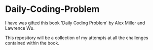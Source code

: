 # Daily-Coding-Problem

I have was gifted this book 'Daily Coding Problem' by Alex Miller and Lawrence Wu. 

This repository will be a collection of my attempts at all the challenges contained within the book. 

